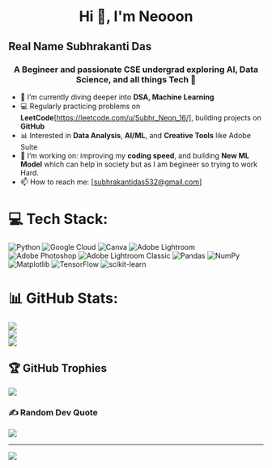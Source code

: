 <h1 align="center">Hi 👋, I'm Neooon</h1>
<h2>Real Name Subhrakanti Das</h2>
<h3 align="center">A Begineer and passionate CSE undergrad exploring AI, Data Science, and all things Tech 🚀</h3>

- 🌱 I’m currently diving deeper into **DSA, Machine Learning**
- 💻 Regularly practicing problems on **LeetCode**[https://leetcode.com/u/Subhr_Neon_16/], building projects on **GitHub**
- 📊 Interested in **Data Analysis**, **AI/ML**, and **Creative Tools** like Adobe Suite
- 🔭 I’m working on: improving my **coding speed**, and building **New ML Model** which can help in society but as I am begineer so trying to work Hard.
- 📫 How to reach me: [subhrakantidas532@gmail.com]

# 💻 Tech Stack:
![Python](https://img.shields.io/badge/python-3670A0?style=for-the-badge&logo=python&logoColor=ffdd54) ![Google Cloud](https://img.shields.io/badge/GoogleCloud-%234285F4.svg?style=for-the-badge&logo=google-cloud&logoColor=white) ![Canva](https://img.shields.io/badge/Canva-%2300C4CC.svg?style=for-the-badge&logo=Canva&logoColor=white) ![Adobe Lightroom](https://img.shields.io/badge/Adobe%20Lightroom-31A8FF.svg?style=for-the-badge&logo=Adobe%20Lightroom&logoColor=white) ![Adobe Photoshop](https://img.shields.io/badge/adobe%20photoshop-%2331A8FF.svg?style=for-the-badge&logo=adobe%20photoshop&logoColor=white) ![Adobe Lightroom Classic](https://img.shields.io/badge/Adobe%20Lightroom%20Classic-31A8FF.svg?style=for-the-badge&logo=Adobe%20Lightroom%20Classic&logoColor=white) ![Pandas](https://img.shields.io/badge/pandas-%23150458.svg?style=for-the-badge&logo=pandas&logoColor=white) ![NumPy](https://img.shields.io/badge/numpy-%23013243.svg?style=for-the-badge&logo=numpy&logoColor=white) ![Matplotlib](https://img.shields.io/badge/Matplotlib-%23ffffff.svg?style=for-the-badge&logo=Matplotlib&logoColor=black) ![TensorFlow](https://img.shields.io/badge/TensorFlow-%23FF6F00.svg?style=for-the-badge&logo=TensorFlow&logoColor=white) ![scikit-learn](https://img.shields.io/badge/scikit--learn-%23F7931E.svg?style=for-the-badge&logo=scikit-learn&logoColor=white)
# 📊 GitHub Stats:
![](https://github-readme-stats.vercel.app/api?username=Neon12-ofx&theme=merko&hide_border=false&include_all_commits=false&count_private=false)<br/>
![](https://nirzak-streak-stats.vercel.app/?user=Neon12-ofx&theme=merko&hide_border=false)<br/>
![](https://github-readme-stats.vercel.app/api/top-langs/?username=Neon12-ofx&theme=merko&hide_border=false&include_all_commits=false&count_private=false&layout=compact)

## 🏆 GitHub Trophies
![](https://github-profile-trophy.vercel.app/?username=Neon12-ofx&theme=radical&no-frame=false&no-bg=true&margin-w=4)

### ✍️ Random Dev Quote
![](https://quotes-github-readme.vercel.app/api?type=horizontal&theme=radical)

---
[![](https://visitcount.itsvg.in/api?id=Neon12-ofx&icon=0&color=0)](https://visitcount.itsvg.in)

<!-- Proudly created with GPRM ( https://gprm.itsvg.in ) -->
